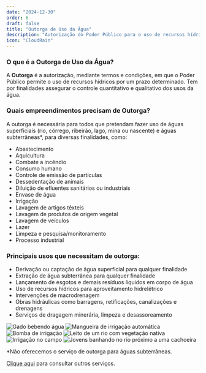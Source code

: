 ```yaml
---
date: "2024-12-30"
order: 6
draft: false
title: "Outorga de Uso da Água"
description: "Autorização do Poder Público para o uso de recursos hídricos por prazo determinado"
icon: "CloudRain"
---
```


### O que é a Outorga de Uso da Água?

A **Outorga** é a autorização, mediante termos e condições, em que o Poder Público permite o uso de recursos hídricos por um prazo determinado. Tem por finalidades assegurar o controle quantitativo e qualitativo dos usos da água.

### Quais empreendimentos precisam de Outorga?

A outorga é necessária para todos que pretendam fazer uso de águas superficiais (rio, córrego, ribeirão, lago, mina ou nascente) e águas subterrâneas*, para diversas finalidades, como:

- Abastecimento
- Aquicultura
- Combate a incêndio
- Consumo humano
- Controle de emissão de partículas
- Dessedentação de animais
- Diluição de efluentes sanitários ou industriais
- Envase de água
- Irrigação
- Lavagem de artigos têxteis
- Lavagem de produtos de origem vegetal
- Lavagem de veículos
- Lazer
- Limpeza e pesquisa/monitoramento
- Processo industrial

### Principais usos que necessitam de outorga:

- Derivação ou captação de água superficial para qualquer finalidade
- Extração de água subterrânea para qualquer finalidade
- Lançamento de esgotos e demais resíduos líquidos em corpo de água
- Uso de recursos hídricos para aproveitamento hidrelétrico
- Intervenções de macrodrenagem
- Obras hidráulicas como barragens, retificações, canalizações e drenagens
- Serviços de dragagem minerária, limpeza e desassoreamento

<div class="grid grid-cols-1 md:grid-cols-2 gap-4">
  <img src="/images/services/outorga-1.jpg" alt="Gado bebendo água" class="w-full h-auto" />
  <img src="/images/services/outorga-2.jpg" alt="Mangueira de irrigação automática" class="w-full h-auto" />
  <img src="/images/services/outorga-3.jpg" alt="Bomba de irrigação" class="w-full h-auto" />
  <img src="/images/services/outorga-5.jpg" alt="Leito de um rio com vegetação nativa" class="w-full h-auto" />
  <img src="/images/services/outorga-6.jpg" alt="Irrigação no campo" class="w-full h-auto" />
  <img src="/images/services/outorga-4.jpg" alt="Jovens banhando no rio próximo a uma cachoeira" class="w-full h-auto" />
</div>

*Não oferecemos o serviço de outorga para águas subterrâneas.

[Clique aqui](/servicos) para consultar outros serviços. 
